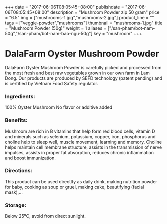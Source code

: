 +++
date = "2017-06-06T08:05:45+08:00"
publishdate = "2017-06-06T08:05:45+08:00"
description = "Mushroom Powder zip 50 gram"
price = "6.5"
img = ["mushrooms-1.jpg","mushrooms-2.jpg"]
product_line = ""
tags = ["veggie-powder","mushrooms"]
thumbnail = "mushrooms-1.jpg"
title = "Mushroom Powder (50g)"
weight = 1
aliases = ["/san-pham/bot-nam-50g","/san-pham/bot-nam-bao-ngu-50g"]
key = "mushroom"
+++

# DalaFarm Oyster Mushroom Powder

DalaFarm Oyster Mushroom Powder is carefully picked and processed from the most fresh and best raw vegetables 
grown in our own farm in Lam Dong. Our products are produced by SEFD technology (patent pending) and 
is certified by Vietnam Food Safety regulator.

### Ingredients: 
100% Oyster Mushroom
No flavor or additive added

### Benefits: 
Mushroom are rich in B vitamins that help form red blood cells, vitamin D and minerals such as selenium, potassium, copper, iron,
phosphorus and choline help to sleep well, muscle movement, learning and memory.
Choline helps maintain cell membrane structure, assists in the transmission of nerve impulses, assists in proper fat absorption, reduces chronic inflammation and
boost immunization.

### Directions:  
This product can be used directlty as 
daily drink, making nutrition powder 
for baby, cooking as soup or gruel, 
making cake, beautifying (facial mask),...

### Storage: 
Below 25⁰C, avoid from direct sunlight.

